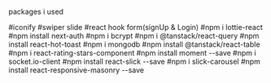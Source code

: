packages i used

#iconify
#swiper slide
#react hook form(signUp & Login)
#npm i lottie-react
#npm install next-auth
#npm i bcrypt
#npm i @tanstack/react-query
#npm install react-hot-toast
#npm i mongodb
#npm install @tanstack/react-table
#npm i react-rating-stars-component
#npm install moment --save
#npm i socket.io-client
#npm install react-slick --save
#npm i slick-carousel
#npm install react-responsive-masonry --save